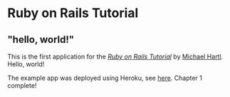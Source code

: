 # Ruby on Rails Tutorial

## "hello, world!"

This is the first application for the
[*Ruby on Rails Tutorial*](http://www.railstutorial.org/)
by [Michael Hartl](http://www.michaelhartl.com/). Hello, world!

The example app was deployed using Heroku, see [here](https://floating-reef-51517.herokuapp.com/). Chapter 1 complete!